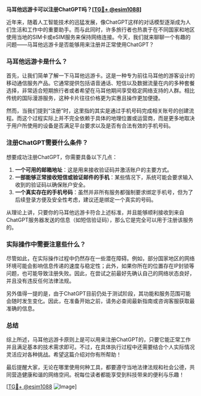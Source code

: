 **马耳他远游卡可以注册ChatGPT吗？[[TG💪+ @esim1088](https://t.me/s/esim1088)]**

近年来，随着人工智能技术的迅猛发展，像ChatGPT这样的对话模型逐渐成为人们生活和工作中的重要助手。而与此同时，许多旅行者也热衷于在不同国家和地区使用当地的SIM卡或eSIM服务来保持网络连接。今天，我们就来聊聊一个有趣的问题——马耳他远游卡是否能够用来注册并正常使用ChatGPT？

### 马耳他远游卡是什么？
首先，让我们简单了解一下马耳他远游卡。这是一种专为前往马耳他的游客设计的移动通信服务产品。它通常提供包括语音通话、短信以及数据流量在内的多种套餐选择，非常适合短期旅行者或者希望在马耳他期间享受稳定网络支持的人群。相比传统的国际漫游服务，这种卡片往往价格更为实惠且操作更加便捷。

然而，当我们提到“注册”时，这里指的其实是通过手机号码完成相关账号的创建流程。而这个过程实际上并不完全依赖于具体的地理位置或运营商，而是更多地取决于用户所使用的设备是否满足平台要求以及是否有合法有效的手机号码。

### 注册ChatGPT需要什么条件？
想要成功注册ChatGPT，你需要具备以下几点：
1. **一个可用的邮箱地址**：这是用来接收验证码并激活账户的主要方式。
2. **一部能够正常接收短信或验证邮件的手机**：某些情况下，系统可能会要求输入收到的验证码以确保账户安全。
3. **一个真实存在的手机号码**：虽然并非所有服务都强制要求绑定手机号，但为了后续登录方便及安全性考虑，建议还是绑定一个真实的号码。

从理论上讲，只要你的马耳他远游卡符合上述标准，并且能够顺利接收到来自ChatGPT服务器发送的信息（如短信验证码），那么它是完全可以用于注册该服务的。

### 实际操作中需要注意些什么？
尽管如此，在实际操作过程中仍然存在一些潜在障碍。例如，部分国家地区的网络环境可能会影响信息传递的速度与稳定性；此外，如果你所在的位置存在IP封锁等问题，也可能导致注册失败。因此，在尝试之前最好先确认自己的网络状态良好，并且没有违反任何法律法规。

另外值得一提的是，由于ChatGPT目前仍处于测试阶段，其功能和服务范围可能会随时发生变化。因此，在准备开始之前，请务必查阅最新指南或咨询客服获取最准确的信息。

### 总结
综上所述，马耳他远游卡原则上是可以用来注册ChatGPT的，只要它能正常工作并且满足基本的技术需求即可。不过，在具体执行过程中还需要结合个人实际情况灵活应对各种挑战。希望这篇介绍对你有所帮助！

最后提醒大家，无论在哪里使用何种工具，都要遵守当地法律法规和社会公德，共同营造健康和谐的网络空间。祝每位读者都能享受到科技带来的便利与乐趣！

[[TG💪+ @esim1088](https://t.me/s/esim1088) ![Image](https://i.postimg.cc/4NQfJmqS/Snipaste-2025-05-13-00-14-12.png)]
